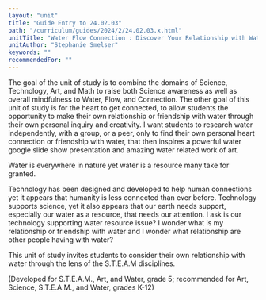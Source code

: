 ```yaml
---
layout: "unit"
title: "Guide Entry to 24.02.03"
path: "/curriculum/guides/2024/2/24.02.03.x.html"
unitTitle: "Water Flow Connection : Discover Your Relationship with Water through  S.T.E.A.M"
unitAuthor: "Stephanie Smelser"
keywords: ""
recommendedFor: ""
---
```

<main>
        <p>The goal of the unit of study is to combine the domains of Science, Technology, Art, and Math to raise both Science awareness as well as overall mindfulness to Water, Flow, and Connection. The other goal of this unit of study is for the heart to get connected, to allow students the opportunity to make their own relationship or friendship with water through their own personal inquiry and creativity. I want students to research water independently, with a group, or a peer, only to find their own personal heart connection or friendship with water, that then inspires a powerful water google slide show presentation and amazing water related work of art.</p>
<p>Water is everywhere in nature yet water is a resource many take for granted.</p>
<p>Technology has been designed and developed to help human connections yet it appears that humanity is less connected than ever before. Technology supports science, yet it also appears that our earth needs support, especially our water as a resource, that needs our attention. I ask is our technology supporting water resource issue? I wonder what is my relationship or friendship with water and I wonder what relationship are other people having with water?</p>
<p>This unit of study invites students to consider their own relationship with water through the lens of the S.T.E.A.M disciplines.</p>
<p>(Developed for S.T.E.A.M., Art, and Water, grade 5; recommended for Art, Science, S.T.E.A.M., and Water, grades K-12)</p>
</main>
